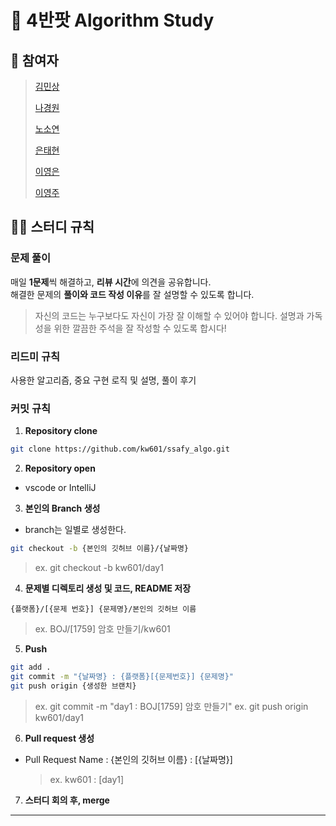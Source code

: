 # 🔵 4반팟 Algorithm Study

## 👥 참여자

> [김민상](https://github.com/minsang-dev)
>
> [나경원](https://github.com/kw601)
>
> [노소연](https://github.com/soyeon-noh)
>
> [은태현](https://github.com/Taeyum)
>
> [이영은](https://github.com/youngeunee)
>
> [이영주](https://github.com/iceQuakka)

## 💁‍♂️ 스터디 규칙

### 문제 풀이

매일 **1문제**씩 해결하고, **리뷰 시간**에 의견을 공유합니다.<br/>
해결한 문제의 **풀이와 코드 작성 이유**를 잘 설명할 수 있도록 합니다.

> 자신의 코드는 누구보다도 자신이 가장 잘 이해할 수 있어야 합니다.
> 설명과 가독성을 위한 깔끔한 주석을 잘 작성할 수 있도록 합시다!

### 리드미 규칙

사용한 알고리즘, 중요 구현 로직 및 설명, 풀이 후기

### 커밋 규칙

1. **Repository clone**

```bash
git clone https://github.com/kw601/ssafy_algo.git
```

2. **Repository open**

- vscode or IntelliJ

3. **본인의 Branch 생성**

- branch는 일별로 생성한다.

```bash
git checkout -b {본인의 깃허브 이름}/{날짜명}
```

> ex. git checkout -b kw601/day1

4. **문제별 디렉토리 생성 및 코드, README 저장**

```
{플랫폼}/[{문제 번호}] {문제명}/본인의 깃허브 이름
```

> ex. BOJ/[1759] 암호 만들기/kw601

5. **Push**

```bash
git add .
git commit -m "{날짜명} : {플랫폼}[{문제번호}] {문제명}"
git push origin {생성한 브랜치}
```

> ex. git commit -m "day1 : BOJ[1759] 암호 만들기"
> ex. git push origin kw601/day1

6. **Pull request 생성**

- Pull Request Name : {본인의 깃허브 이름} : [{날짜명}]
  > ex. kw601 : [day1]

7. **스터디 회의 후, merge**

---

